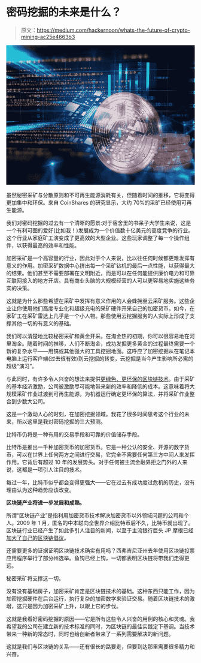 # 密码挖掘的未来是什么？

> 原文：<https://medium.com/hackernoon/whats-the-future-of-crypto-mining-ac25e4663b3>

![](img/4bc0de83977b66fc8c09429737b30b04.png)

虽然秘密采矿与分散原则和不可再生能源消耗有关，但随着时间的推移，它将变得更加集中和环保。来自 CoinShares 的研究显示，大约 70%的采矿已经使用可再生能源。

我们对密码挖掘的过去有一个清晰的愿景:对于宿舍里的书呆子大学生来说，这是一个有利可图的爱好(比如我！)发展成为一个价值数十亿美元的高度竞争的行业。这个行业从家庭矿工演变成了更高效的大型企业。这些玩家调整了每一个操作组件，以获得最高的效率和性能。

加密采矿是一个高容量的行业，因此对于个人来说，比以往任何时候都更难发挥有意义的作用。加密采矿数据中心挤出每一个采矿钻机的最后一点性能，以获得最大的结果。他们甚至不需要部署在文明附近，而是可以在任何能提供廉价电力和可靠互联网接入的地方开店。具有商业头脑的大规模经营的人可以更容易地实施这些务实的决策。

这就是为什么那些希望在采矿中发挥有意义作用的人会蜂拥至云采矿服务。这些企业让你使用他们高度专业化和超级充电的采矿硬件开采自己的加密货币。如今，在家矿工在采矿雷达上几乎是一个小人物。那些使用云挖掘服务的人实际上形成了支撑其他一切的有意义的基础。

我们可以清楚地比较秘密采矿和黄金开采。在淘金热的初期，你可以很容易地在河里淘金。随着时间的推移，人们不断淘金，成功发掘更多黄金的过程最终需要一个新的复杂水平——用镐或其他强大的工具挖掘地面。这呼应了加密挖掘从在笔记本电脑上运行客户端(过去很有效)到云挖掘的转变，云挖掘是当今产生影响所必需的超级“演习”。

与此同时，有许多令人兴奋的想法来提供[更绿色、更环保的区块链技术](https://cryptobriefing.com/green-crypto-mining-38bn-future/)。由于采矿的基本经济激励，公司被激励尽可能地带来新的效率和降低的成本。这意味着将大规模采矿作业过渡到可再生能源，为机器运行确定更环保的算法，并将采矿作业整合到少数大公司。

这是一个激动人心的时刻，在加密挖掘领域。我花了很多时间思考这个行业的未来，所以这里是我对密码挖掘的三大预测。

比特币仍将是一种有用的交易手段和可靠的价值储存手段。

比特币是推出一千种加密货币的加密货币。它是一种公认的安全、开源的数字货币，可以在世界上任何两方之间进行交易，它完全不需要任何第三方中间人来发挥作用，它背后有超过 10 年的发展势头。对于任何被主流金融界拒之门外的人来说，这都是一项引人注目的技术。

每过一年，比特币似乎都会变得更强大——它在过去有成功度过危机的历史，没有理由认为这种趋势应该改变。

**区块链产业将进一步发展和成熟。**

所谓“区块链产业”是指利用加密货币技术解决加密货币以外领域问题的公司和个人。2009 年 1 月，匿名的中本聪向全世界介绍比特币后不久，比特币就出现了。区块链行业已经产生了如此多引人注目的新闻，以至于主流银行巨头 JP 摩根已经[加大了自己的区块链倡议](https://www.coindesk.com/jpmorgan-expanding-blockchain-project-with-220-banks-to-include-payments)。

还需要更多的证据证明区块链技术确实有用吗？西弗吉尼亚州去年使用区块链投票应用程序举行了部分州选举。鱼钩已经上钩，一切都表明区块链将带我们走得更远。

秘密采矿将支撑这一切。

没有没有基础房子，加密采矿肯定是区块链技术的基础。这种东西只能工作，因为加密挖掘硬件在后台运行，执行复杂的加密数学来验证交易。随着区块链技术的激增，这只是因为加密采矿上升，以跟上它的步伐。

这就是我看好密码挖掘的原因——它是所有这些令人兴奋的用例的核心和灵魂。我希望我的公司在建立新的技术标准的同时，为区块链的最佳实践定下基调。当技术带来一种新的常态时，同时也给创新者带来了一系列需要解决的新问题。

这就是我们与区块链的关系——还有很长的路要走，但要到达那里需要很多精力和兴奋。